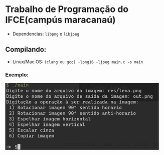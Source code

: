 # Trabalho de Programação do IFCE(campús maracanaú)

- Dependencias: `libpng` e `libjpeg`
## Compilando:
- Linux/Mac OS: `(clang ou gcc) -lpng16 -ljpeg main.c -o main`

### Exemplo:
![alt text](res/screenshot_exemplo.png)

